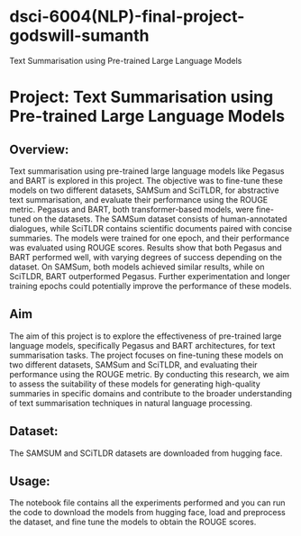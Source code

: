 # dsci-6004(NLP)-final-project-godswill-sumanth
Text Summarisation using Pre-trained Large Language Models

# Project: Text Summarisation using Pre-trained Large Language Models

## Overview:
Text summarisation using pre-trained large language models like Pegasus and BART is explored in this project. The objective was to fine-tune these models on two different datasets, SAMSum and SciTLDR, for abstractive text summarisation, and evaluate their performance using the ROUGE metric.
Pegasus and BART, both transformer-based models, were fine-tuned on the datasets. The SAMSum dataset consists of human-annotated dialogues, while SciTLDR contains scientific documents paired with concise summaries. The models were trained for one epoch, and their performance was evaluated using ROUGE scores.
Results show that both Pegasus and BART performed well, with varying degrees of success depending on the dataset. On SAMSum, both models achieved similar results, while on SciTLDR, BART outperformed Pegasus. Further experimentation and longer training epochs could potentially improve the performance of these models.

## Aim
The aim of this project is to explore the effectiveness of pre-trained large language models, specifically Pegasus and BART architectures, for text summarisation tasks. The project focuses on fine-tuning these models on two different datasets, SAMSum and SciTLDR, and evaluating their performance using the ROUGE metric. By conducting this research, we aim to assess the suitability of these models for generating high-quality summaries in specific domains and contribute to the broader understanding of text summarisation techniques in natural language processing.


## Dataset:
The SAMSUM and SCiTLDR datasets are downloaded from hugging face.

## Usage:
The notebook file contains all the experiments performed and you can run the code to download the models from hugging face, load and preprocess the dataset, and fine tune the models to obtain the ROUGE scores.

